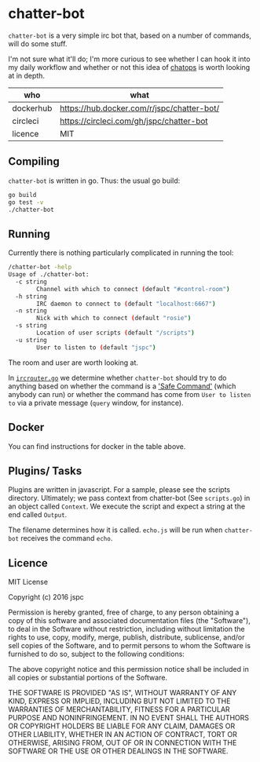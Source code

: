 chatter-bot
==

`chatter-bot` is a very simple irc bot that, based on a number of commands, will do some stuff.

I'm not sure what it'll do; I'm more curious to see whether I can hook it into my daily workflow and whether or not this idea of [chatops](http://blogs.atlassian.com/2016/01/what-is-chatops-adoption-guide/) is worth looking at in depth.

| who       | what |
|-----------|------|
| dockerhub | https://hub.docker.com/r/jspc/chatter-bot/   |
| circleci  | https://circleci.com/gh/jspc/chatter-bot   |
| licence   | MIT   |


Compiling
--

`chatter-bot` is written in go. Thus: the usual go build:

```bash
go build
go test -v
./chatter-bot
```

Running
--

Currently there is nothing particularly complicated in running the tool:

```bash
/chatter-bot -help
Usage of ./chatter-bot:
  -c string
        Channel with which to connect (default "#control-room")
  -h string
        IRC daemon to connect to (default "localhost:6667")
  -n string
        Nick with which to connect (default "rosie")
  -s string
        Location of user scripts (default "/scripts")
  -u string
        User to listen to (default "jspc")
```

The room and user are worth looking at.

In [`ircrouter.go`](https://github.com/jspc/chatter-bot/blob/master/ircrouter.go#L56-L63) we determine whether `chatter-bot` should try to do anything based on whether the command is a ['Safe Command'](https://github.com/jspc/chatter-bot/blob/master/ircrouter.go#L11) (which anybody can run) or whether the command has come from `User to listen to` via a private message (`query` window, for instance).


Docker
--

You can find instructions for docker in the table above.

Plugins/ Tasks
--

Plugins are written in javascript. For a sample, please see the scripts directory. Ultimately; we pass context from chatter-bot (See `scripts.go`) in an object called `Context`. We execute the script and expect a string at the end called `Output`.

The filename determines how it is called. `echo.js` will be run when `chatter-bot` receives the command `echo`.


Licence
--

MIT License

Copyright (c) 2016 jspc

Permission is hereby granted, free of charge, to any person obtaining a copy
of this software and associated documentation files (the "Software"), to deal
in the Software without restriction, including without limitation the rights
to use, copy, modify, merge, publish, distribute, sublicense, and/or sell
copies of the Software, and to permit persons to whom the Software is
furnished to do so, subject to the following conditions:

The above copyright notice and this permission notice shall be included in all
copies or substantial portions of the Software.

THE SOFTWARE IS PROVIDED "AS IS", WITHOUT WARRANTY OF ANY KIND, EXPRESS OR
IMPLIED, INCLUDING BUT NOT LIMITED TO THE WARRANTIES OF MERCHANTABILITY,
FITNESS FOR A PARTICULAR PURPOSE AND NONINFRINGEMENT. IN NO EVENT SHALL THE
AUTHORS OR COPYRIGHT HOLDERS BE LIABLE FOR ANY CLAIM, DAMAGES OR OTHER
LIABILITY, WHETHER IN AN ACTION OF CONTRACT, TORT OR OTHERWISE, ARISING FROM,
OUT OF OR IN CONNECTION WITH THE SOFTWARE OR THE USE OR OTHER DEALINGS IN THE
SOFTWARE.
